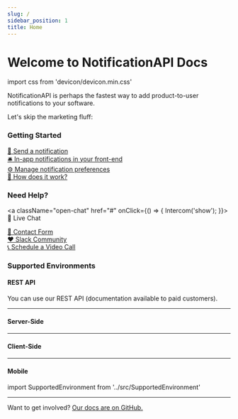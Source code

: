 ```yaml
---
slug: /
sidebar_position: 1
title: Home
---
```


# Welcome to NotificationAPI Docs

import css from 'devicon/devicon.min.css'

NotificationAPI is perhaps the fastest way to add product-to-user notifications to your software.

Let's skip the marketing fluff:

### Getting Started

[🚀 Send a notification ](quick-start/send-a-notification) <br/>
[🛎 In-app notifications in your front-end](quick-start/display-inapp-notifications) <br/>
[⚙️ Manage notification preferences](quick-start/manage-preferences) <br/>
[📄 How does it work?](quick-start/how-does-it-work)

### Need Help?

<a className="open-chat" href="#" onClick={() => {
Intercom('show');
}}>💬 Live Chat</a><br/>

[ 📧 Contact Form ](https://www.notificationapi.com/contact) <br/>
[ ❤️ Slack Community](https://join.slack.com/t/notificationapi-comm/shared_invite/zt-ygbwiyip-6eA~A8pxmhGZpk~B14BL7w)<br/>
[ 📞 Schedule a Video Call](https://calendly.com/notificationapi)

### Supported Environments

#### REST API

You can use our REST API (documentation available to paid customers).

---

#### Server-Side

<div style={{display: 'flex', flexWrap: 'wrap', columnGap: 64, rowGap: 32, marginBottom: 32}}>
    <SupportedEnvironment logo="devicon-nodejs-plain" name="Node.js" path="./reference/server" />
    <SupportedEnvironment logo="devicon-typescript-plain" name="Typescript" path="./reference/server" />
    <SupportedEnvironment logo="devicon-python-plain" name="Python" path="./reference/server" />
    <SupportedEnvironment logo="devicon-php-plain" name="PHP" path="./reference/server" />
    <SupportedEnvironment logo="devicon-go-original-wordmark" name="Go" path="./reference/server" />
    <SupportedEnvironment logo="devicon-csharp-plain" name="C#" path="./reference/server" />
    <SupportedEnvironment logo="devicon-ruby-plain" name="Ruby" path="./reference/server" />
</div>

---

#### Client-Side

<div style={{display: 'flex', flexWrap: 'wrap', columnGap: 64, rowGap: 32, marginBottom: 32}}>
    <SupportedEnvironment  logo="devicon-react-plain" name="React" path="./reference/js-client" />
    <SupportedEnvironment  logo="devicon-nextjs-plain" name="Next.js" path="./reference/js-client" />
    <SupportedEnvironment  logo="devicon-javascript-plain" name="JavaScript" path="./reference/js-client" />
    <SupportedEnvironment  logo="devicon-angularjs-plain" name="Angular" path="./reference/js-client" />
    <SupportedEnvironment  logo="devicon-vuejs-plain" name="Vue" path="./reference/js-client" />
</div>

---

#### Mobile

<div style={{display: 'flex', flexWrap: 'wrap', columnGap: 64, rowGap: 32, marginBottom: 32}}>
    <SupportedEnvironment  logo="devicon-apple-plain" name="iOS" path="./reference/ios-sdk" />
    <SupportedEnvironment logo="devicon-android-plain" name="Android" path="./reference//android-sdk" />
</div>

import SupportedEnvironment from '../src/SupportedEnvironment'

---

Want to get involved? [Our docs are on GitHub.](https://github.com/notificationapi-com/docs)
